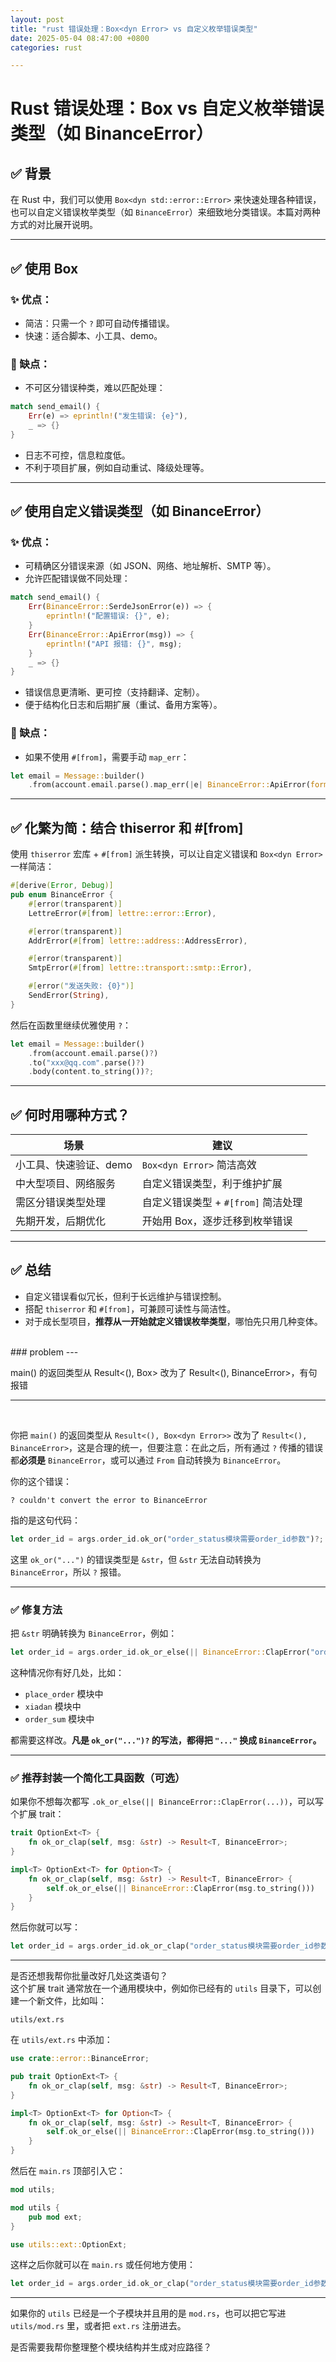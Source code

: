 ```yaml
---
layout: post
title: "rust 错误处理：Box<dyn Error> vs 自定义枚举错误类型"
date: 2025-05-04 08:47:00 +0800
categories: rust 

---
```


# Rust 错误处理：Box<dyn Error> vs 自定义枚举错误类型（如 BinanceError）

## ✅ 背景

在 Rust 中，我们可以使用 `Box<dyn std::error::Error>` 来快速处理各种错误，也可以自定义错误枚举类型（如 `BinanceError`）来细致地分类错误。本篇对两种方式的对比展开说明。

---

## ✅ 使用 Box<dyn Error>

### ✨ 优点：

* 简洁：只需一个 `?` 即可自动传播错误。
* 快速：适合脚本、小工具、demo。

### 🚫 缺点：

* 不可区分错误种类，难以匹配处理：

```rust
match send_email() {
    Err(e) => eprintln!("发生错误: {e}"),
    _ => {}
}
```

* 日志不可控，信息粒度低。
* 不利于项目扩展，例如自动重试、降级处理等。

---

## ✅ 使用自定义错误类型（如 BinanceError）

### ✨ 优点：

* 可精确区分错误来源（如 JSON、网络、地址解析、SMTP 等）。
* 允许匹配错误做不同处理：

```rust
match send_email() {
    Err(BinanceError::SerdeJsonError(e)) => {
        eprintln!("配置错误: {}", e);
    }
    Err(BinanceError::ApiError(msg)) => {
        eprintln!("API 报错: {}", msg);
    }
    _ => {}
}
```

* 错误信息更清晰、更可控（支持翻译、定制）。
* 便于结构化日志和后期扩展（重试、备用方案等）。

### 🚫 缺点：

* 如果不使用 `#[from]`，需要手动 `map_err`：

```rust
let email = Message::builder()
    .from(account.email.parse().map_err(|e| BinanceError::ApiError(format!("地址错误: {}", e)))?)
```

---

## ✅ 化繁为简：结合 thiserror 和 #\[from]

使用 `thiserror` 宏库 + `#[from]` 派生转换，可以让自定义错误和 `Box<dyn Error>` 一样简洁：

```rust
#[derive(Error, Debug)]
pub enum BinanceError {
    #[error(transparent)]
    LettreError(#[from] lettre::error::Error),

    #[error(transparent)]
    AddrError(#[from] lettre::address::AddressError),

    #[error(transparent)]
    SmtpError(#[from] lettre::transport::smtp::Error),

    #[error("发送失败: {0}")]
    SendError(String),
}
```

然后在函数里继续优雅使用 `?`：

```rust
let email = Message::builder()
    .from(account.email.parse()?)
    .to("xxx@qq.com".parse()?)
    .body(content.to_string())?;
```

---

## ✅ 何时用哪种方式？

| 场景            | 建议                       |
| ------------- | ------------------------ |
| 小工具、快速验证、demo | `Box<dyn Error>` 简洁高效    |
| 中大型项目、网络服务    | 自定义错误类型，利于维护扩展           |
| 需区分错误类型处理     | 自定义错误类型 + `#[from]` 简洁处理 |
| 先期开发，后期优化     | 开始用 Box，逐步迁移到枚举错误        |

---

## ✅ 总结

* 自定义错误看似冗长，但利于长远维护与错误控制。
* 搭配 `thiserror` 和 `#[from]`，可兼顾可读性与简洁性。
* 对于成长型项目，**推荐从一开始就定义错误枚举类型**，哪怕先只用几种变体。
<br>
### problem
---

main() 的返回类型从 Result<(), Box<dyn Error>> 改为了 Result<(), BinanceError>，有句报错


---
<br>  

你把 `main()` 的返回类型从 `Result<(), Box<dyn Error>>` 改为了 `Result<(), BinanceError>`，这是合理的统一，但要注意：在此之后，所有通过 `?` 传播的错误都**必须是** `BinanceError`，或可以通过 `From` 自动转换为 `BinanceError`。

你的这个错误：

```
? couldn't convert the error to BinanceError
```

指的是这句代码：

```rust
let order_id = args.order_id.ok_or("order_status模块需要order_id参数")?;
```

这里 `ok_or("...")` 的错误类型是 `&str`，但 `&str` 无法自动转换为 `BinanceError`，所以 `?` 报错。

---

### ✅ 修复方法

把 `&str` 明确转换为 `BinanceError`，例如：

```rust
let order_id = args.order_id.ok_or_else(|| BinanceError::ClapError("order_status模块需要order_id参数".to_string()))?;
```

这种情况你有好几处，比如：

* `place_order` 模块中
* `xiadan` 模块中
* `order_sum` 模块中

都需要这样改。**凡是 `ok_or("...")?` 的写法，都得把 `"..."` 换成 `BinanceError`。**

---

### ✅ 推荐封装一个简化工具函数（可选）

如果你不想每次都写 `.ok_or_else(|| BinanceError::ClapError(...))`，可以写个扩展 trait：

```rust
trait OptionExt<T> {
    fn ok_or_clap(self, msg: &str) -> Result<T, BinanceError>;
}

impl<T> OptionExt<T> for Option<T> {
    fn ok_or_clap(self, msg: &str) -> Result<T, BinanceError> {
        self.ok_or_else(|| BinanceError::ClapError(msg.to_string()))
    }
}
```

然后你就可以写：

```rust
let order_id = args.order_id.ok_or_clap("order_status模块需要order_id参数")?;
```

---

是否还想我帮你批量改好几处这类语句？
<br>
这个扩展 trait 通常放在一个通用模块中，例如你已经有的 `utils` 目录下，可以创建一个新文件，比如叫：

```
utils/ext.rs
```

在 `utils/ext.rs` 中添加：

```rust
use crate::error::BinanceError;

pub trait OptionExt<T> {
    fn ok_or_clap(self, msg: &str) -> Result<T, BinanceError>;
}

impl<T> OptionExt<T> for Option<T> {
    fn ok_or_clap(self, msg: &str) -> Result<T, BinanceError> {
        self.ok_or_else(|| BinanceError::ClapError(msg.to_string()))
    }
}
```

然后在 `main.rs` 顶部引入它：

```rust
mod utils;

mod utils {
    pub mod ext;
}

use utils::ext::OptionExt;
```

这样之后你就可以在 `main.rs` 或任何地方使用：

```rust
let order_id = args.order_id.ok_or_clap("order_status模块需要order_id参数")?;
```

---

如果你的 `utils` 已经是一个子模块并且用的是 `mod.rs`，也可以把它写进 `utils/mod.rs` 里，或者把 `ext.rs` 注册进去。

是否需要我帮你整理整个模块结构并生成对应路径？




